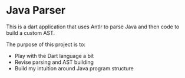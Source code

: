 # Java Parser

This is a dart application that uses Antlr to parse Java and then code to build a custom AST.

The purpose of this project is to:
* Play with the Dart language a bit
* Revise parsing and AST building
* Build my intuition around Java program structure 
